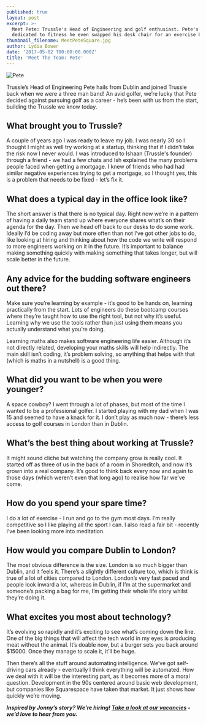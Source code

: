 ```yaml
---
published: true
layout: post
excerpt: >-
  Meet Pete: Trussle's Head of Engineering and golf enthusiast. Pete's so
  dedicated to fitness he even swapped his desk chair for an exercise ball... 
thumbnail_filename: MeetPeteSquare.jpg
author: Lydia Bower
date: '2017-05-02 T00:00:00.000Z'
title: 'Meet The Team: Pete'
---
```

![Pete]({{site.baseurl}}/images/post_images/MeetPete.jpg)

Trussle’s Head of Engineering Pete hails from Dublin and joined Trussle back when we were a three man band! An avid golfer, we’re lucky that Pete decided against pursuing golf as a career - he’s been with us from the start, building the Trussle we know today. 

## What brought you to Trussle?
A couple of years ago I was ready to leave my job. I was nearly 30 so I thought I might as well try working at a startup, thinking that if I didn’t take the risk now I never would. I was introduced to Ishaan (Trussle's founder) through a friend - we had a few chats and Ish explained the many problems people faced when getting a mortgage. I knew of friends who had had similar negative experiences trying to get a mortgage, so I thought yes, this is a problem that needs to be fixed - let’s fix it. 

## What does a typical day in the office look like? 
The short answer is that there is no typical day. Right now we’re in a pattern of having a daily team stand up where everyone shares what’s on their agenda for the day. Then we head off back to our desks to do some work. Ideally I’d be coding away but more often than not I’ve got other jobs to do, like looking at hiring and thinking about how the code we write will respond to more engineers working on it in the future. It’s important to balance making something quickly with making something that takes longer, but will scale better in the future. 

## Any advice for the budding software engineers out there?
Make sure you’re learning by example - it’s good to be hands on, learning practically from the start. Lots of engineers do these bootcamp courses where they’re taught how to use the right tool, but not why it’s useful. Learning why we use the tools rather than just using them means you actually understand what you’re doing. 

Learning maths also makes software engineering life easier. Although it’s not directly related, developing your maths skills will help indirectly. The main skill isn’t coding, it’s problem solving, so anything that helps with that (which is maths in a nutshell) is a good thing. 

## What did you want to be when you were younger?
A space cowboy? I went through a lot of phases, but most of the time I wanted to be a professional golfer. I started playing with my dad when I was 15 and seemed to have a knack for it. I don’t play as much now - there’s less access to golf courses in London than in Dublin.

## What’s the best thing about working at Trussle?
It might sound cliche but watching the company grow is really cool. It started off as three of us in the back of a room in Shoreditch, and now it’s grown into a real company. It’s good to think back every now and again to those days (which weren’t even that long ago) to realise how far we’ve come. 

## How do you spend your spare time?
I do a lot of exercise - I run and go to the gym most days. I’m really competitive so I like playing all the sport I can. I also read a fair bit - recently I’ve been looking more into meditation. 

## How would you compare Dublin to London?
The most obvious difference is the size. London is so much bigger than Dublin, and it feels it. There’s a slightly different culture too, which is think is true of a lot of cities compared to London. London’s very fast paced and people look inward a lot, whereas in Dublin, if I’m at the supermarket and someone’s packing a bag for me, I’m getting their whole life story whilst they’re doing it.

## What excites you most about technology?
It’s evolving so rapidly and it’s exciting to see what’s coming down the line. One of the big things that will affect the tech world in my eyes is producing meat without the animal. It’s doable now, but a burger sets you back around $15000. Once they manage to scale it, it’ll be huge. 

Then there’s all the stuff around automating intelligence. We’ve got self-driving cars already - eventually I think everything will be automated. How we deal with it will be the interesting part, as it becomes more of a moral question. Development in the 90s centered around basic web development, but companies like Squarespace have taken that market. It just shows how quickly we’re moving. 

_**Inspired by Jonny’s story? We’re hiring! [Take a look at our vacancies](https://jobs.lever.co/trussle) - we’d love to hear from you.**_
